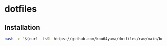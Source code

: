 # dotfiles

## Installation

```bash
bash -c "$(curl -fsSL https://github.com/kou64yama/dotfiles/raw/main/bootstrap.sh)"
```
